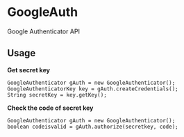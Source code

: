 # GoogleAuth
 Google Authenticator API

## Usage
**Get secret key**
```
GoogleAuthenticator gAuth = new GoogleAuthenticator();
GoogleAuthenticatorKey key = gAuth.createCredentials();
String secretKey = key.getKey();
```

**Check the code of secret key**
```
GoogleAuthenticator gAuth = new GoogleAuthenticator();
boolean codeisvalid = gAuth.authorize(secretkey, code);
```
